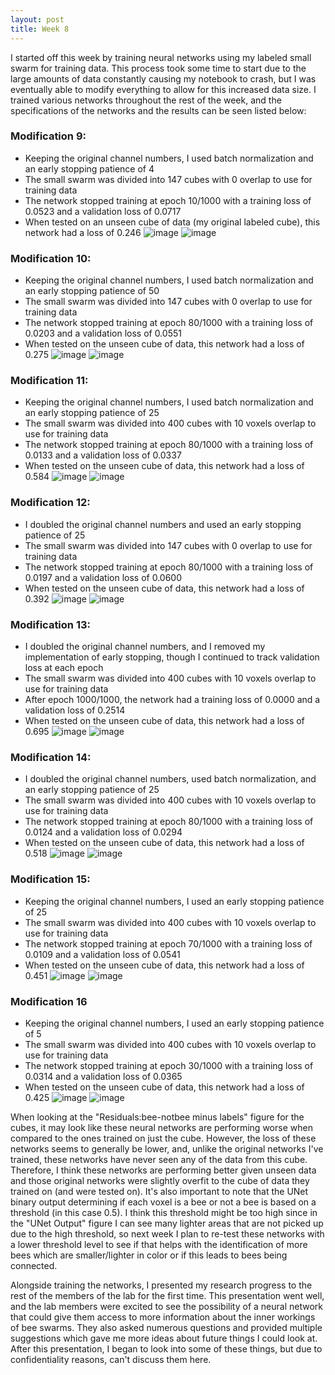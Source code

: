 ```yaml
---
layout: post
title: Week 8
---
```


I started off this week by training neural networks using my labeled small swarm for training data. This process took some time to start due to the large amounts of data constantly causing my notebook to crash, but I was eventually able to modify everything to allow for this increased data size. I trained various networks throughout the rest of the week, and the specifications of the networks and the results can be seen listed below:

### Modification 9:
- Keeping the original channel numbers, I used batch normalization and an early stopping patience of 4
- The small swarm was divided into 147 cubes with 0 overlap to use for training data
- The network stopped training at epoch 10/1000 with a training loss of 0.0523 and a validation loss of 0.0717
- When tested on an unseen cube of data (my original labeled cube), this network had a loss of 0.246
![image](https://github.com/user-attachments/assets/206793c3-1604-4ef9-9df6-10310c911963)
![image](https://github.com/user-attachments/assets/050ee9ad-c207-4e43-8901-9eb91f852828)

### Modification 10:
- Keeping the original channel numbers, I used batch normalization and an early stopping patience of 50
- The small swarm was divided into 147 cubes with 0 overlap to use for training data
- The network stopped training at epoch 80/1000 with a training loss of 0.0203 and a validation loss of 0.0551
- When tested on the unseen cube of data, this network had a loss of 0.275
![image](https://github.com/user-attachments/assets/4e69b922-ac3c-4ad8-bf48-af3d08226aba)
![image](https://github.com/user-attachments/assets/d15b0396-bc7b-4a87-b86c-7418b39a56b7)

### Modification 11:
- Keeping the original channel numbers, I used batch normalization and an early stopping patience of 25
- The small swarm was divided into 400 cubes with 10 voxels overlap to use for training data 
- The network stopped training at epoch 80/1000 with a training loss of 0.0133 and a validation loss of 0.0337
- When tested on the unseen cube of data, this network had a loss of 0.584
![image](https://github.com/user-attachments/assets/cbf5083d-1738-4ff2-be63-921f535a5500)
![image](https://github.com/user-attachments/assets/c46f4a5d-81d3-4d85-b901-cb10a2716280)

### Modification 12:
- I doubled the original channel numbers and used an early stopping patience of 25
- The small swarm was divided into 147 cubes with 0 overlap to use for training data
- The network stopped training at epoch 80/1000 with a training loss of 0.0197 and a validation loss of 0.0600
- When tested on the unseen cube of data, this network had a loss of 0.392
![image](https://github.com/user-attachments/assets/44e1ba27-7521-41a5-a22a-e692926e6048)
![image](https://github.com/user-attachments/assets/0b88f57e-7679-4a68-a994-846ba9624c2a)

### Modification 13:
- I doubled the original channel numbers, and I removed my implementation of early stopping, though I continued to track validation loss at each epoch
- The small swarm was divided into 400 cubes with 10 voxels overlap to use for training data
- After epoch 1000/1000, the network had a training loss of 0.0000 and a validation loss of 0.2514
- When tested on the unseen cube of data, this network had a loss of 0.695
![image](https://github.com/user-attachments/assets/1fcd2503-6900-44b9-836a-fa5327142fc1)
![image](https://github.com/user-attachments/assets/b8538cb2-b242-487d-8eb0-9c4ebe392abe)

### Modification 14:
- I doubled the original channel numbers, used batch normalization, and an early stopping patience of 25
- The small swarm was divided into 400 cubes with 10 voxels overlap to use for training data
- The network stopped training at epoch 80/1000 with a training loss of 0.0124 and a validation loss of 0.0294
- When tested on the unseen cube of data, this network had a loss of 0.518
![image](https://github.com/user-attachments/assets/073f1dec-71a3-4695-af5e-d043a594734c)
![image](https://github.com/user-attachments/assets/f046a0d2-90ff-4dea-903a-f1b94e09d5e5)

### Modification 15:
- Keeping the original channel numbers, I used an early stopping patience of 25
- The small swarm was divided into 400 cubes with 10 voxels overlap to use for training data
- The network stopped training at epoch 70/1000 with a training loss of 0.0109 and a validation loss of 0.0541
- When tested on the unseen cube of data, this network had a loss of 0.451
![image](https://github.com/user-attachments/assets/5d46c3cd-1bba-44b3-95f0-afdb5cc87424)
![image](https://github.com/user-attachments/assets/ce77f0e2-0bef-4f09-a786-b145ccbd9397)

### Modification 16
- Keeping the original channel numbers, I used an early stopping patience of 5
- The small swarm was divided into 400 cubes with 10 voxels overlap to use for training data
- The network stopped training at epoch 30/1000 with a training loss of 0.0314 and a validation loss of 0.0365
- When tested on the unseen cube of data, this network had a loss of 0.425
![image](https://github.com/user-attachments/assets/e31ef63a-34f6-47bf-8181-4021c34b26f8)
![image](https://github.com/user-attachments/assets/c6e6bc61-e8bc-4a4f-903c-795d0a456c3b)

When looking at the "Residuals:bee-notbee minus labels" figure for the cubes, it may look like these neural networks are performing worse when compared to the ones trained on just the cube. However, the loss of these networks seems to generally be lower, and, unlike the original networks I've trained, these networks have never seen any of the data from this cube. Therefore, I think these networks are performing better given unseen data and those original networks were slightly overfit to the cube of data they trained on (and were tested on). It's also important to note that the UNet binary output determining if each voxel is a bee or not a bee is based on a threshold (in this case 0.5). I think this threshold might be too high since in the "UNet Output" figure I can see many lighter areas that are not picked up due to the high threshold, so next week I plan to re-test these networks with a lower threshold level to see if that helps with the identification of more bees which are smaller/lighter in color or if this leads to bees being connected.

Alongside training the networks, I presented my research progress to the rest of the members of the lab for the first time. This presentation went well, and the lab members were excited to see the possibility of a neural network that could give them access to more information about the inner workings of bee swarms. They also asked numerous questions and provided multiple suggestions which gave me more ideas about future things I could look at. After this presentation, I began to look into some of these things, but due to confidentiality reasons, can't discuss them here.
